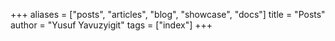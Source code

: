 +++
aliases = ["posts", "articles", "blog", "showcase", "docs"]
title = "Posts"
author = "Yusuf Yavuzyigit"
tags = ["index"]
+++